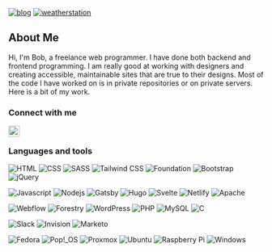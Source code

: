 [![blog](https://img.shields.io/website?label=blog&url=https%3A%2F%2Fblog.webguy.pw%2F)](https://blog.webguy.pw/)
[![weatherstation](https://img.shields.io/website?label=weather%20station&url=https%3A%2F%2Fbob.webguy.pw)](https://bob.webguy.pw/)

## About Me

Hi, I'm Bob, a freelance web programmer. I have done both backend and frontend programming. I am really good at working with designers and creating accessible, maintainable sites that are true to their designs. Most of the code I have worked on is in private repositories or on private servers. Here is a bit of my work.

### Connect with me

[<img align="left" alt="rabottomley | LinkedIn" width="22px" src="https://cdn.jsdelivr.net/npm/simple-icons@v3/icons/linkedin.svg" />][linkedin]

<br>

### Languages and tools

<img alt="HTML" src="https://img.shields.io/badge/html5-%23E34F26.svg?&style=for-the-badge&logo=html5&logoColor=white"/> <img alt="CSS" src="https://img.shields.io/badge/css3-%231572B6.svg?&style=for-the-badge&logo=css3&logoColor=white"/> <img alt="SASS" src="https://img.shields.io/badge/SASS-hotpink.svg?&style=for-the-badge&logo=SASS&logoColor=white"/> <img alt="Tailwind CSS" src="https://img.shields.io/badge/tailwind_css-%2338B2AC.svg?&style=for-the-badge&logo=tailwind-css&logoColor=white"/> <img alt="Foundation" src="https://img.shields.io/badge/foundation-%231779BA.svg?&style=for-the-badge&logo=foundation&logoColor=white"/> <img alt="Bootstrap" src="https://img.shields.io/badge/bootstrap-%23563D7C.svg?&style=for-the-badge&logo=bootstrap&logoColor=white"/> <img alt="jQuery" src="https://img.shields.io/badge/jquery-%230769AD.svg?&style=for-the-badge&logo=jquery&logoColor=white"/>

<img alt="Javascript" src="https://img.shields.io/badge/javascript-%23323330.svg?&style=for-the-badge&logo=javascript&logoColor=%23F7DF1E"/> <img alt="Nodejs" src="https://img.shields.io/badge/node.js-%2343853D.svg?&style=for-the-badge&logo=node.js&logoColor=white"/> <img alt="Gatsby" src="https://img.shields.io/badge/Gatsby-%23663399.svg?&style=for-the-badge&logo=gatsby&logoColor=white" /> <img alt="Hugo" src="https://img.shields.io/badge/Hugo-%23FF4088.svg?&style=for-the-badge&logo=hugo&logoColor=white"/> <img alt="Svelte" src="https://img.shields.io/badge/Svelte-%23FF3E00.svg?&style=for-the-badge&logo=svelte&logoColor=white"/> <img alt="Netlify" src="https://img.shields.io/badge/Netlify-%2300C7B7.svg?&style=for-the-badge&logo=netlify&logoColor=white"/> <img alt="Apache" src="https://img.shields.io/badge/apache-%23D42029.svg?&style=for-the-badge&logo=apache&logoColor=white"/>

<img alt="Webflow" src="https://img.shields.io/badge/Webflow-%234353FF.svg?&style=for-the-badge&logo=webflow&logoColor=white"/> <img alt="Forestry" src="https://img.shields.io/badge/Forestry-%23343A40.svg?&style=for-the-badge&logo=forestry&logoColor=white"/> <img alt="WordPress" src="https://img.shields.io/badge/WordPress-%2321759B.svg?&style=for-the-badge&logo=wordpress&logoColor=white"/> <img alt="PHP" src="https://img.shields.io/badge/php-%23777BB4.svg?&style=for-the-badge&logo=php&logoColor=white"/> <img alt="MySQL" src="https://img.shields.io/badge/mysql-%2300f.svg?&style=for-the-badge&logo=mysql&logoColor=white"/> <img alt="C" src="https://img.shields.io/badge/c-%2300599C.svg?&style=for-the-badge&logo=c&logoColor=white"/>

<img alt="Slack" src="https://img.shields.io/badge/slack-%234A154B.svg?&style=for-the-badge&logo=slack&logoColor=white"/> <img alt="Invision" src="https://img.shields.io/badge/invision-%23FF3366.svg?&style=for-the-badge&logo=invision&logoColor=white"/> <img alt="Marketo" src="https://img.shields.io/badge/Marketo-%235C4C9F.svg?&style=for-the-badge&logo=marketo&logoColor=white"/>

<img alt="Fedora" src="https://img.shields.io/badge/Fedora-%23294172.svg?&style=for-the-badge&logo=fedora&logoColor=white"/> <img alt="Pop!_OS" src="https://img.shields.io/badge/Pop!__OS-%2348B9C7.svg?&style=for-the-badge&logo=popos&logoColor=white"/> <img alt="Proxmox" src="https://img.shields.io/badge/Proxmox-%23E57000.svg?&style=for-the-badge&logo=proxmox&logoColor=white"/> <img alt="Ubuntu" src="https://img.shields.io/badge/Ubuntu-%23E95420.svg?&style=for-the-badge&logo=ubuntu&logoColor=white"/> <img alt="Raspberry Pi" src="https://img.shields.io/badge/Raspberry%20Pi-%23A22846.svg?&style=for-the-badge&logo=raspberry%20pi&logoColor=white"/> <img alt="Windows" src="https://img.shields.io/badge/Windows-%230078D6.svg?&style=for-the-badge&logo=windows&logoColor=white"/>

<!-- br>

--->

<!--Turn off for now Details>
  <summary>:zap: Recent GitHub Activity</summary>

<START_SECTION:activity>

</details-->

<!-- details>
  <summary>:zap: GitHub Stats</summary>

  <img align="left" alt="rbottomley's GitHub Stats" src="https://github-readme-stats.rbottomley.vercel.app/api?username=rbottomley&show_icons=true&hide_border=true&count_private=true" />

</details-->

[linkedin]: https://linkedin.com/in/rabottomley
[weatherstation]: https://bob.webguy.pw
